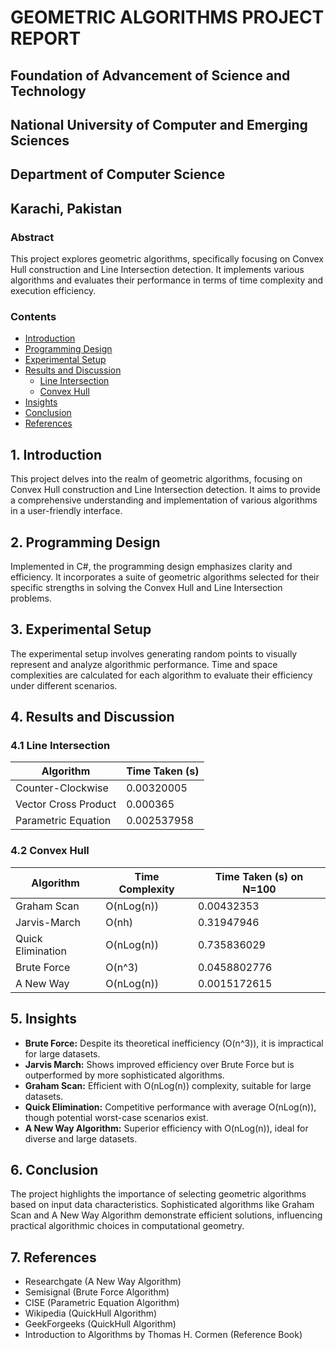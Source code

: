 # GEOMETRIC ALGORITHMS PROJECT REPORT

## Foundation of Advancement of Science and Technology
## National University of Computer and Emerging Sciences
## Department of Computer Science
## Karachi, Pakistan

### Abstract

This project explores geometric algorithms, specifically focusing on Convex Hull construction and Line Intersection detection. It implements various algorithms and evaluates their performance in terms of time complexity and execution efficiency.

### Contents

- [Introduction](#introduction)
- [Programming Design](#programming-design)
- [Experimental Setup](#experimental-setup)
- [Results and Discussion](#results-and-discussion)
  - [Line Intersection](#line-intersection)
  - [Convex Hull](#convex-hull)
- [Insights](#insights)
- [Conclusion](#conclusion)
- [References](#references)

## 1. Introduction <a name="introduction"></a>

This project delves into the realm of geometric algorithms, focusing on Convex Hull construction and Line Intersection detection. It aims to provide a comprehensive understanding and implementation of various algorithms in a user-friendly interface.

## 2. Programming Design <a name="programming-design"></a>

Implemented in C#, the programming design emphasizes clarity and efficiency. It incorporates a suite of geometric algorithms selected for their specific strengths in solving the Convex Hull and Line Intersection problems.

## 3. Experimental Setup <a name="experimental-setup"></a>

The experimental setup involves generating random points to visually represent and analyze algorithmic performance. Time and space complexities are calculated for each algorithm to evaluate their efficiency under different scenarios.

## 4. Results and Discussion <a name="results-and-discussion"></a>

### 4.1 Line Intersection <a name="line-intersection"></a>

| Algorithm             | Time Taken (s)  |
|-----------------------|-----------------|
| Counter-Clockwise     | 0.00320005      |
| Vector Cross Product  | 0.000365        |
| Parametric Equation   | 0.002537958     |

### 4.2 Convex Hull <a name="convex-hull"></a>

| Algorithm         | Time Complexity | Time Taken (s) on N=100 |
|-------------------|-----------------|-------------------------|
| Graham Scan       | O(nLog(n))      | 0.00432353              |
| Jarvis-March      | O(nh)           | 0.31947946              |
| Quick Elimination | O(nLog(n))      | 0.735836029             |
| Brute Force       | O(n^3)          | 0.0458802776            |
| A New Way         | O(nLog(n))      | 0.0015172615            |

## 5. Insights <a name="insights"></a>

- **Brute Force:** Despite its theoretical inefficiency (O(n^3)), it is impractical for large datasets.
- **Jarvis March:** Shows improved efficiency over Brute Force but is outperformed by more sophisticated algorithms.
- **Graham Scan:** Efficient with O(nLog(n)) complexity, suitable for large datasets.
- **Quick Elimination:** Competitive performance with average O(nLog(n)), though potential worst-case scenarios exist.
- **A New Way Algorithm:** Superior efficiency with O(nLog(n)), ideal for diverse and large datasets.

## 6. Conclusion <a name="conclusion"></a>

The project highlights the importance of selecting geometric algorithms based on input data characteristics. Sophisticated algorithms like Graham Scan and A New Way Algorithm demonstrate efficient solutions, influencing practical algorithmic choices in computational geometry.

## 7. References <a name="references"></a>

- Researchgate (A New Way Algorithm)
- Semisignal (Brute Force Algorithm)
- CISE (Parametric Equation Algorithm)
- Wikipedia (QuickHull Algorithm)
- GeekForgeeks (QuickHull Algorithm)
- Introduction to Algorithms by Thomas H. Cormen (Reference Book)
